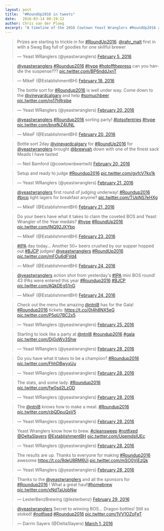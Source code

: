```yaml
---
layout: post
title:  "#RoundUp2016 in tweets"
date:   2016-03-14 08:19:12
author: Chris van der Ploeg
excerpt: "A timeline of the 2016 Cowtown Yeast Wranglers #RoundUp2016 as told by the tweets that went over the run up to judging, judging and the amazing gala held at National on 8th."
---
```

<script async src="//platform.twitter.com/widgets.js" charset="utf-8"></script>

<blockquote class="twitter-tweet" data-lang="en"><p lang="en" dir="ltr">Prizes are starting to trickle in for <a href="https://twitter.com/hashtag/RoundUp2016?src=hash">#RoundUp2016</a>. <a href="https://twitter.com/rahr_malt">@rahr_malt</a> first in with a Swag Bag full of goodies for one skillful brewer</p>&mdash; Yeast WRanglers (@yeastwranglers) <a href="https://twitter.com/yeastwranglers/status/695710416572297216">February 5, 2016</a></blockquote>

<blockquote class="twitter-tweet" data-lang="en"><p lang="en" dir="ltr"><a href="https://twitter.com/yeastwranglers">@yeastwranglers</a> <a href="https://twitter.com/hashtag/Roundup2016?src=hash">#Roundup2016</a> <a href="https://twitter.com/hashtag/hype?src=hash">#hype</a> <a href="https://twitter.com/hashtag/hotoffthepress?src=hash">#hotoffthepress</a> can you handle the suspense??? <a href="https://t.co/BP6nddJxnT">pic.twitter.com/BP6nddJxnT</a></p>&mdash; MikeF (@EstablishmentBH) <a href="https://twitter.com/EstablishmentBH/status/700466913500004352">February 18, 2016</a></blockquote>

<blockquote class="twitter-tweet" data-lang="en"><p lang="en" dir="ltr">The bottle sort for <a href="https://twitter.com/hashtag/Roundup2016?src=hash">#Roundup2016</a> is well under way. Come down to the <a href="https://twitter.com/vineyardcalgary">@vineyardcalgary</a> and help <a href="https://twitter.com/hashtag/somuchbeer?src=hash">#somuchbeer</a> <a href="https://t.co/ro17hRrpbe">pic.twitter.com/ro17hRrpbe</a></p>&mdash; Yeast WRanglers (@yeastwranglers) <a href="https://twitter.com/yeastwranglers/status/701122251278544896">February 20, 2016</a></blockquote>

<blockquote class="twitter-tweet" data-lang="en"><p lang="en" dir="ltr"><a href="https://twitter.com/yeastwranglers">@yeastwranglers</a> <a href="https://twitter.com/hashtag/Roundup2016?src=hash">#Roundup2016</a> sorting party! <a href="https://twitter.com/hashtag/lotsofentries?src=hash">#lotsofentries</a> <a href="https://twitter.com/hashtag/hype?src=hash">#hype</a> <a href="https://t.co/bnqfkZ4UNL">pic.twitter.com/bnqfkZ4UNL</a></p>&mdash; MikeF (@EstablishmentBH) <a href="https://twitter.com/EstablishmentBH/status/701133507599269889">February 20, 2016</a></blockquote>

<blockquote class="twitter-tweet" data-lang="en"><p lang="en" dir="ltr">Bottle sort 2day <a href="https://twitter.com/vineyardcalgary">@vineyardcalgary</a> for <a href="https://twitter.com/hashtag/RoundUp2016?src=hash">#RoundUp2016</a> for <a href="https://twitter.com/yeastwranglers">@yeastwranglers</a> brought <a href="https://twitter.com/brewyah">@brewyah</a> down with one of the finest sack Meads I have tasted</p>&mdash; Neil Bamford (@cowtownbeertwit) <a href="https://twitter.com/cowtownbeertwit/status/701193915169255424">February 20, 2016</a></blockquote>

<blockquote class="twitter-tweet" data-lang="en"><p lang="en" dir="ltr">Setup and ready to judge <a href="https://twitter.com/hashtag/Roundup2016?src=hash">#Roundup2016</a> <a href="https://t.co/gyfcV7ks1k">pic.twitter.com/gyfcV7ks1k</a></p>&mdash; Yeast WRanglers (@yeastwranglers) <a href="https://twitter.com/yeastwranglers/status/701447038521597952">February 21, 2016</a></blockquote>

<blockquote class="twitter-tweet" data-lang="en"><p lang="en" dir="ltr"><a href="https://twitter.com/yeastwranglers">@yeastwranglers</a> first round of judging underway! <a href="https://twitter.com/hashtag/Roundup2016?src=hash">#Roundup2016</a> <a href="https://twitter.com/hashtag/bjcp?src=hash">#bjcp</a> light lagers for breakfast anyone? <a href="https://t.co/TUpNS7eHXg">pic.twitter.com/TUpNS7eHXg</a></p>&mdash; MikeF (@EstablishmentBH) <a href="https://twitter.com/EstablishmentBH/status/701475938668716033">February 21, 2016</a></blockquote>

<blockquote class="twitter-tweet" data-lang="en"><p lang="en" dir="ltr">Do your beers have what it takes to claim the coveted BOS and Yeast Wrangler of the Year medals? <a href="https://twitter.com/hashtag/hype?src=hash">#hype</a> <a href="https://twitter.com/hashtag/RoundUp2016?src=hash">#RoundUp2016</a> <a href="https://t.co/lNQ92JXYbp">pic.twitter.com/lNQ92JXYbp</a></p>&mdash; MikeF (@EstablishmentBH) <a href="https://twitter.com/EstablishmentBH/status/701932228721266689">February 23, 2016</a></blockquote>

<blockquote class="twitter-tweet" data-lang="en"><p lang="en" dir="ltr"><a href="https://twitter.com/hashtag/IPA?src=hash">#IPA</a> day today... Another 50+ beers crushed by our supper hopped out <a href="https://twitter.com/hashtag/BJCP?src=hash">#BJCP</a> judges! <a href="https://twitter.com/yeastwranglers">@yeastwranglers</a> <a href="https://twitter.com/hashtag/RoundUp2016?src=hash">#RoundUp2016</a> <a href="https://t.co/mFOu6dFVd4">pic.twitter.com/mFOu6dFVd4</a></p>&mdash; MikeF (@EstablishmentBH) <a href="https://twitter.com/EstablishmentBH/status/702341183410872320">February 24, 2016</a></blockquote>

<blockquote class="twitter-tweet" data-lang="en"><p lang="en" dir="ltr"><a href="https://twitter.com/yeastwranglers">@yeastwranglers</a> action shot from yesterday&#39;s <a href="https://twitter.com/hashtag/IPA?src=hash">#IPA</a> mini BOS round! 43 IPAs were entered this year <a href="https://twitter.com/hashtag/Roundup2016?src=hash">#Roundup2016</a> <a href="https://twitter.com/hashtag/BJCP?src=hash">#BJCP</a> <a href="https://t.co/AQkDEg51nG">pic.twitter.com/AQkDEg51nG</a></p>&mdash; MikeF (@EstablishmentBH) <a href="https://twitter.com/EstablishmentBH/status/702613616126656512">February 24, 2016</a></blockquote>

<blockquote class="twitter-tweet" data-lang="en"><p lang="en" dir="ltr">Check out the menu the amazing <a href="https://twitter.com/ntnl8">@ntnl8</a> has for the Gala! <a href="https://twitter.com/hashtag/Roundup2016?src=hash">#Roundup2016</a> tickets: <a href="https://t.co/0t4h8NX5eG">https://t.co/0t4h8NX5eG</a> <a href="https://t.co/P5qU7BC2x5">pic.twitter.com/P5qU7BC2x5</a></p>&mdash; Yeast WRanglers (@yeastwranglers) <a href="https://twitter.com/yeastwranglers/status/702957484441477124">February 25, 2016</a></blockquote>

<blockquote class="twitter-tweet" data-lang="en"><p lang="en" dir="ltr">Starting to look like a party at <a href="https://twitter.com/ntnl8">@ntnl8</a> <a href="https://twitter.com/hashtag/roundup2016?src=hash">#roundup2016</a> <a href="https://twitter.com/hashtag/gala?src=hash">#gala</a> <a href="https://t.co/DjGoWv3Shw">pic.twitter.com/DjGoWv3Shw</a></p>&mdash; Yeast WRanglers (@yeastwranglers) <a href="https://twitter.com/yeastwranglers/status/703749140916736000">February 28, 2016</a></blockquote>

<blockquote class="twitter-tweet" data-lang="en"><p lang="en" dir="ltr">Do you have what it takes to be a champion? <a href="https://twitter.com/hashtag/Roundup2016?src=hash">#Roundup2016</a> <a href="https://t.co/FhhDBwyxUu">pic.twitter.com/FhhDBwyxUu</a></p>&mdash; Yeast WRanglers (@yeastwranglers) <a href="https://twitter.com/yeastwranglers/status/703757802372640768">February 28, 2016</a></blockquote>

<blockquote class="twitter-tweet" data-lang="en"><p lang="en" dir="ltr">The stats, and some lady. <a href="https://twitter.com/hashtag/Roundup2016?src=hash">#Roundup2016</a> <a href="https://t.co/fw0sd2LzOD">pic.twitter.com/fw0sd2LzOD</a></p>&mdash; Yeast WRanglers (@yeastwranglers) <a href="https://twitter.com/yeastwranglers/status/703774518506983425">February 28, 2016</a></blockquote>

<blockquote class="twitter-tweet" data-lang="en"><p lang="en" dir="ltr">The <a href="https://twitter.com/ntnl8">@ntnl8</a> knows how to make a meal. <a href="https://twitter.com/hashtag/Roundup2016?src=hash">#Roundup2016</a> <a href="https://t.co/cbQDpuQsV5">pic.twitter.com/cbQDpuQsV5</a></p>&mdash; Yeast WRanglers (@yeastwranglers) <a href="https://twitter.com/yeastwranglers/status/703801088114167808">February 28, 2016</a></blockquote>

<blockquote class="twitter-tweet" data-lang="en"><p lang="en" dir="ltr">Yeast Wranglers know how to brew. <a href="https://twitter.com/hashtag/cleansweep?src=hash">#cleansweep</a> <a href="https://twitter.com/hashtag/notfixed?src=hash">#notfixed</a> <a href="https://twitter.com/DeltaSlayers">@DeltaSlayers</a> <a href="https://twitter.com/EstablishmentBH">@EstablishmentBH</a> <a href="https://t.co/UqemdsIUEc">pic.twitter.com/UqemdsIUEc</a></p>&mdash; Yeast WRanglers (@yeastwranglers) <a href="https://twitter.com/yeastwranglers/status/703806219518017536">February 28, 2016</a></blockquote>

<blockquote class="twitter-tweet" data-lang="en"><p lang="en" dir="ltr">The results are up. Thanks to everyone for making <a href="https://twitter.com/hashtag/Roundup2016?src=hash">#Roundup2016</a> awesome <a href="https://t.co/9deU8RM6Ui">https://t.co/9deU8RM6Ui</a> <a href="https://t.co/mSO0VjEzQk">pic.twitter.com/mSO0VjEzQk</a></p>&mdash; Yeast WRanglers (@yeastwranglers) <a href="https://twitter.com/yeastwranglers/status/704006724701655040">February 28, 2016</a></blockquote>

<blockquote class="twitter-tweet" data-lang="en"><p lang="en" dir="ltr">Thanks to the <a href="https://twitter.com/yeastwranglers">@yeastwranglers</a> and all the sponsors for <a href="https://twitter.com/hashtag/Roundup2016?src=hash">#Roundup2016</a> ! What a great haul!<a href="https://twitter.com/hashtag/homebrew?src=hash">#homebrew</a> <a href="https://t.co/xNdTaUobNw">pic.twitter.com/xNdTaUobNw</a></p>&mdash; LesterBenzBrewing (@lesterbenz) <a href="https://twitter.com/lesterbenz/status/704124150432927744">February 29, 2016</a></blockquote>

<blockquote class="twitter-tweet" data-conversation="none" data-lang="en"><p lang="en" dir="ltr"><a href="https://twitter.com/yeastwranglers">@yeastwranglers</a> Secret to winning BOS... Dragon bottles! Still so stoked! <a href="https://twitter.com/hashtag/notfixed?src=hash">#notfixed</a> <a href="https://twitter.com/hashtag/Roundup2016?src=hash">#Roundup2016</a> <a href="https://t.co/1VV1OZoFeT">pic.twitter.com/1VV1OZoFeT</a></p>&mdash; Darrin Sayers (@DeltaSlayers) <a href="https://twitter.com/DeltaSlayers/status/704523081348358144">March 1, 2016</a></blockquote>
